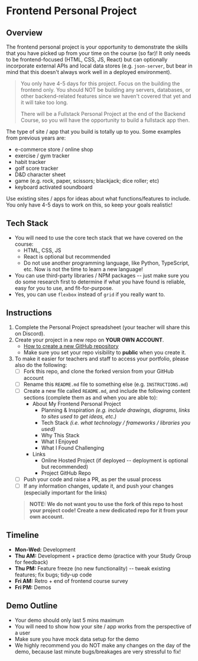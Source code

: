 # Frontend Personal Project
## Overview

The frontend personal project is your opportunity to demonstrate the skills that you have picked up from your time 
on the course (so far)! It only needs to be frontend-focused (HTML, CSS, JS, React) but can optionally incorporate 
external APIs and local data stores (e.g. `json-server`, but bear in mind that this doesn't always work well in a 
deployed environment). 
> You only have 4-5 days for this project. Focus on the building the frontend only. You should NOT be building any 
> servers, databases, or other backend-related features since we haven't covered that yet and it will take too long. 
>
> There will be a Fullstack Personal Project at the end of the Backend Course, so you will have the opportunity to build
> a fullstack app then.

The type of site / app that you build is totally up to you. Some examples from previous years are:
- e-commerce store / online shop
- exercise / gym tracker
- habit tracker
- golf score tracker
- D&D character sheet
- game (e.g. rock, paper, scissors; blackjack; dice roller; etc)
- keyboard activated soundboard

Use existing sites / apps for ideas about what functions/features to include. You only have 4-5 days to work on this, 
so keep your goals realistic! 

## Tech Stack

- You will need to use the core tech stack that we have covered on the course: 
  - HTML, CSS, JS
  - React is optional but recommended
  - Do not use another programming language, like Python, TypeScript, etc. Now is not the time to learn a new language!
- You can use third-party libraries / NPM packages -- just make sure you do some research first to determine if what 
  you have found is reliable, easy for you to use, and fit-for-purpose.
- Yes, you can use `flexbox` instead of `grid` if you really want to.

## Instructions

1. Complete the Personal Project spreadsheet (your teacher will share this on Discord).
2. Create your project in a new repo on **YOUR OWN ACCOUNT**.
   - [How to create a new GitHub repository](https://docs.github.com/en/repositories/creating-and-managing-repositories/creating-a-new-repository#creating-a-new-repository-from-the-web-ui)
   - Make sure you set your repo visibility to **public** when you create it.
3. To make it easier for teachers and staff to access your portfolio, please also do the following:
   - [ ] Fork this repo, and clone the forked version from your GitHub account
   - [ ] Rename this `README.md` file to something else (e.g. `INSTRUCTIONS.md`)
   - [ ] Create a new file called `README.md`, and include the following content sections (complete them as and when
     you are able to):
     - About My Frontend Personal Project
       - Planning & Inspiration _(e.g. include drawings, diagrams, links to sites used to get ideas, etc.)_
       - Tech Stack _(i.e. what technology / frameworks / libraries you used)_
       - Why This Stack
       - What I Enjoyed
       - What I Found Challenging
     - Links
       - Online Hosted Project (if deployed -- deployment is optional but recommended)
       - Project GitHub Repo
   - [ ] Push your code and raise a PR, as per the usual process
   - [ ] If any information changes, update it, and push your changes (especially important for the links)

   > **NOTE: We do not want you to use the fork of this repo to host your project code! Create a new dedicated repo 
   > for it from your own account.**

## Timeline

- **Mon-Wed:** Development
- **Thu AM:** Development + practice demo (practice with your Study Group for feedback)
- **Thu PM:** Feature freeze (no new functionality) -- tweak existing features; fix bugs; tidy-up code 
- **Fri AM:** Retro + end of frontend course survey
- **Fri PM:** Demos

## Demo Outline

- Your demo should only last 5 mins maximum
- You will need to show how your site / app works from the perspective of a user
- Make sure you have mock data setup for the demo
- We highly recommend you do NOT make any changes on the day of the demo, because last minute bugs/breakages are 
  very stressful to fix!
